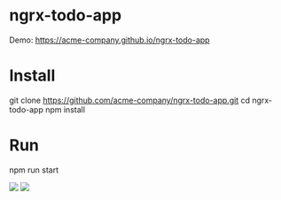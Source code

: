 # ngrx-todo-app

Demo: https://acme-company.github.io/ngrx-todo-app

# Install

git clone https://github.com/acme-company/ngrx-todo-app.git
cd ngrx-todo-app
npm install 

# Run

npm run start

<img src="https://raw.githubusercontent.com/pluralsight/guides/master/images/79263077-e972-47c6-93dc-44e466a8e191.gif">

<img src="https://i.stack.imgur.com/EazRo.png">


